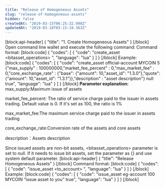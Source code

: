 ```yaml
---
title: "Release of Homogeneous Assets"
slug: "release-of-homogeneous-assets"
hidden: false
createdAt: "2019-03-15T06:25:32.998Z"
updatedAt: "2019-03-18T03:15:19.363Z"
---
```

[block:api-header]
{
  "title": "1. Create Homogeneous Assets"
}
[/block]
Open command line wallet and execute the following command: 
Command format:
[block:code]
{
  "codes": [
    {
      "code": "create_asset <issuer> <symbol> <precision> <common> <bitasset_operations> <broadcast>",
      "language": "lua"
    }
  ]
}
[/block]
Example: 
[block:code]
{
  "codes": [
    {
      "code": "create_asset official-account MYCOIN 5 {\"max_supply\" : 100000000,\"market_fee_percent\" : 0,\"max_market_fee\" : 0,\"core_exchange_rate\" : {\"base\": {\"amount\": 10,\"asset_id\": \"1.3.0\"},\"quote\": {\"amount\": 10,\"asset_id\": \"1.3.1\"}},\"description\" : \"asset description\"} null true",
      "language": "lua"
    }
  ]
}
[/block]
**Parameter explanation:** 
max_supply:Maximum issue of assets

market_fee_percent: The ratio of service charge paid to the issuer in assets trading. Default value is 0. If it's set as 100, the ratio is 1%

max_market_fee:The maximum service charge paid to the issuer in assets trading

core_exchange_rate:Conversion rate of the assets and core assets

description：Assets description

Since issued assets are non-bit assets, <bitasset_operations> parameter is set to null. If it needs to issue bit assets, set the parameter as {} and use system default parameter.
[block:api-header]
{
  "title": "Release Homogeneous Assets"
}
[/block]
Command format: 
[block:code]
{
  "codes": [
    {
      "code": "issue_asset <to_account> <amount> <symbol> <memo> <broadcast>",
      "language": "lua"
    }
  ]
}
[/block]
Example: 
[block:code]
{
  "codes": [
    {
      "code": "issue_asset eg-account 100 MYCOIN “issue asset to you” true",
      "language": "lua"
    }
  ]
}
[/block]